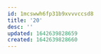 ```yaml
---
id: 1mcswwh6fp31b9xvvvccsd8
title: '20'
desc: ''
updated: 1642639828659
created: 1642639828660
---
```


